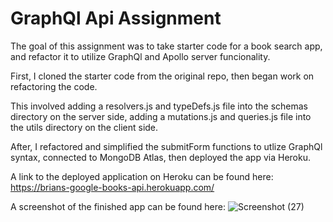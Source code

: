 # GraphQl Api Assignment

The goal of this assignment was to take starter code for a book search app, and refactor it to utilize GraphQl and Apollo server funcionality. 

First, I cloned the starter code from the original repo, then began work on refactoring the code.

This involved adding a resolvers.js and typeDefs.js file into the schemas directory on the server side, adding a mutations.js and queries.js file into the utils directory on the client side.

After, I refactored and simplified the submitForm functions to utlize GraphQl syntax, connected to MongoDB Atlas, then deployed the app via Heroku.

A link to the deployed application on Heroku can be found here: https://brians-google-books-api.herokuapp.com/

A screenshot of the finished app can be found here: ![Screenshot (27)](https://user-images.githubusercontent.com/107509704/206030633-628e7b2d-80b9-493d-aa76-ee4bdc6b774a.png)

